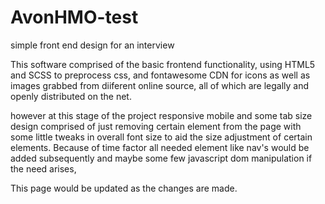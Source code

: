 # AvonHMO-test
simple front end design for an interview

This software comprised of the basic frontend functionality, using HTML5 and SCSS to preprocess css, and fontawesome CDN for icons as well as images grabbed from diiferent online source, all of which are legally and openly distributed on the net.

however at this stage of the project responsive mobile and some tab size design comprised of just removing certain element from the page with some little tweaks in overall font size to aid the size adjustment of certain elements. Because of time factor all needed element like nav's would be added subsequently and maybe some few javascript dom manipulation if the need arises,

This page would be updated as the changes are made.
